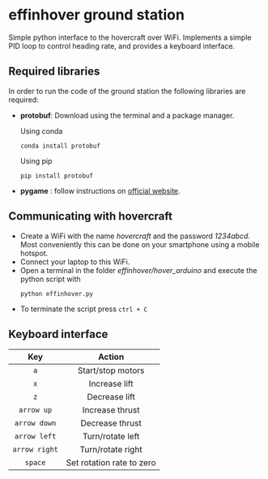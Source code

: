 # effinhover ground station

Simple python interface to the hovercraft over WiFi.
Implements a simple PID loop to control heading rate, and provides a keyboard interface.

## Required libraries

In order to run the code of the ground station the following libraries are required:

- **protobuf**: Download using the terminal and a package manager. 

    Using conda
    ```
    conda install protobuf
    ```
    Using pip
    ```
    pip install protobuf
    ```
- **pygame** : follow instructions on [official website](https://www.pygame.org/wiki/GettingStarted).

## Communicating with hovercraft

- Create a WiFi with the name *hovercraft* and the password *1234abcd*. Most conveniently this can be done on your smartphone using a mobile hotspot. 
- Connect your laptop to this WiFi.
- Open a terminal in the folder *effinhover/hover_arduino* and execute the python script with
    ```
    python effinhover.py
    ```
- To terminate the script press `ctrl + C`

## Keyboard interface

| Key           | Action       | 
| :-----------: |:-------------:| 
| `a`     | Start/stop motors | 
|`x`| Increase lift|
|`z`| Decrease lift|
| `arrow up`     | Increase thrust      | 
| `arrow down`| Decrease thrust     |
| `arrow left` | Turn/rotate left |
| `arrow right`| Turn/rotate right| 
|`space`| Set rotation rate to zero|